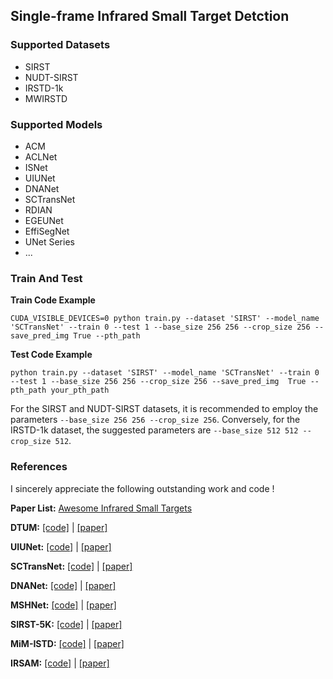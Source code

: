 ## Single-frame Infrared Small Target Detction

### Supported Datasets

- SIRST
- NUDT-SIRST
- IRSTD-1k
- MWIRSTD

### Supported Models

- ACM
- ACLNet
- ISNet
- UIUNet
- DNANet
- SCTransNet
- RDIAN
- EGEUNet
- EffiSegNet
- UNet Series
- ...

### Train And Test

**Train Code Example**
```shell
CUDA_VISIBLE_DEVICES=0 python train.py --dataset 'SIRST' --model_name 'SCTransNet' --train 0 --test 1 --base_size 256 256 --crop_size 256 --save_pred_img True --pth_path  
```
**Test Code Example**
```shell
python train.py --dataset 'SIRST' --model_name 'SCTransNet' --train 0 --test 1 --base_size 256 256 --crop_size 256 --save_pred_img  True --pth_path your_pth_path
```

For the SIRST and NUDT-SIRST datasets, it is recommended to employ the parameters `--base_size 256 256 --crop_size 256`. Conversely, for the IRSTD-1k dataset, the suggested parameters are `--base_size 512 512 --crop_size 512`.

### References
I sincerely appreciate the following outstanding work and code !

**Paper List:** [Awesome Infrared Small Targets](https://github.com/Tianfang-Zhang/awesome-infrared-small-targets)

**DTUM:** [[code]](https://github.com/TinaLRJ/Multi-frame-infrared-small-target-detection-DTUM) | [[paper]](https://ieeexplore.ieee.org/stamp/stamp.jsp?tp=&arnumber=10321723)

**UIUNet:** [[code]](https://github.com/danfenghong/IEEE_TIP_UIU-Net) | [[paper]](https://ieeexplore.ieee.org/document/9989433)

**SCTransNet:** [[code]](https://github.com/xdFai/SCTransNet) | [[paper]](https://ieeexplore.ieee.org/document/10486932)

**DNANet:** [[code]](https://github.com/YeRen123455/Infrared-Small-Target-Detection) | [[paper]](https://arxiv.org/pdf/2106.00487)

**MSHNet:** [[code]](https://github.com/Lliu666/MSHNet) | [[paper]](https://arxiv.org/abs/2403.19366)

**SIRST-5K:** [[code]](https://github.com/luy0222/SIRST-5K) | [[paper]](https://arxiv.org/abs/2403.05416)

**MiM-ISTD:** [[code]](https://github.com/txchen-USTC/MiM-ISTD) | [[paper]](https://arxiv.org/abs/2403.02148)

**IRSAM:** [[code]](https://github.com/IPIC-Lab/IRSAM) | [[paper]](https://arxiv.org/abs/2407.07520)
